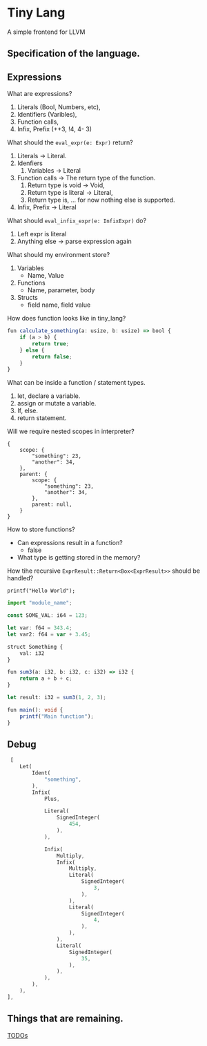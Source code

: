 # Tiny Lang

A simple frontend for LLVM

## Specification of the language.

## Expressions

What are expressions?

1. Literals (Bool, Numbers, etc),
2. Identifiers (Varibles),
3. Function calls,
4. Infix, Prefix (++3, !4, 4- 3)

What should the `eval_expr(e: Expr)` return?

1. Literals -> Literal.
2. Idenfiers
   1. Variables -> Literal
3. Function calls -> The return type of the function.
   1. Return type is void -> Void,
   2. Return type is literal -> Literal,
   3. Return type is, ... for now nothing else is supported.
4. Infix, Prefix -> Literal

What should `eval_infix_expr(e: InfixExpr)` do?

1. Left expr is literal
2. Anything else -> parse expression again

What should my environment store?

1. Variables
   - Name, Value
2. Functions
   - Name, parameter, body
3. Structs
   - field name, field value

How does function looks like in tiny_lang?

```ts
fun calculate_something(a: usize, b: usize) => bool {
    if (a > b) {
        return true;
    } else {
        return false;
    }
}
```

What can be inside a function / statement types.

1. let, declare a variable.
2. assign or mutate a variable.
3. If, else.
4. return statement.

Will we require nested scopes in interpreter?

```
{
    scope: {
        "something": 23,
        "another": 34,
    },
    parent: {
        scope: {
            "something": 23,
            "another": 34,
        },
        parent: null,
    }
}
```

How to store functions?

- Can expressions result in a function?
  - false
- What type is getting stored in the memory?

How tihe recursive `ExprResult::Return<Box<ExprResult>>` should be handled?

```
printf("Hello World");
```

```ts
import "module_name";

const SOME_VAL: i64 = 123;

let var: f64 = 343.4;
let var2: f64 = var + 3.45;

struct Something {
    val: i32
}

fun sum3(a: i32, b: i32, c: i32) => i32 {
    return a + b + c;
}

let result: i32 = sum3(1, 2, 3);

fun main(): void {
    printf("Main function");
}

```

## Debug

```rs
 [
    Let(
        Ident(
            "something",
        ),
        Infix(
            Plus,

            Literal(
                SignedInteger(
                    454,
                ),
            ),

            Infix(
                Multiply,
                Infix(
                    Multiply,
                    Literal(
                        SignedInteger(
                            3,
                        ),
                    ),
                    Literal(
                        SignedInteger(
                            4,
                        ),
                    ),
                ),
                Literal(
                    SignedInteger(
                        35,
                    ),
                ),
            ),
        ),
    ),
],
```

## Things that are remaining.

[TODOs](./TODO.md)
